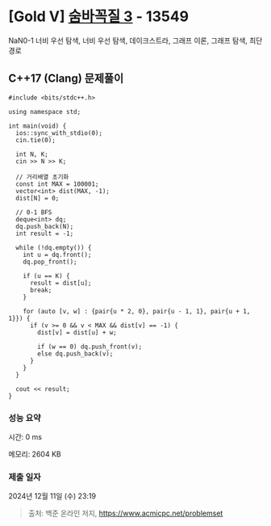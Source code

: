 # [Gold V] [숨바꼭질 3](https://www.acmicpc.net/problem/13549) - 13549 

NaN0-1 너비 우선 탐색, 너비 우선 탐색, 데이크스트라, 그래프 이론, 그래프 탐색, 최단 경로

## C++17 (Clang) 문제풀이

```C++17 (Clang)
#include <bits/stdc++.h>

using namespace std;

int main(void) {
  ios::sync_with_stdio(0);
  cin.tie(0);

  int N, K;
  cin >> N >> K;
  
  // 거리배열 초기화
  const int MAX = 100001;
  vector<int> dist(MAX, -1);
  dist[N] = 0;

  // 0-1 BFS
  deque<int> dq;
  dq.push_back(N);
  int result = -1;

  while (!dq.empty()) {
    int u = dq.front();
    dq.pop_front();

    if (u == K) {
      result = dist[u];
      break;
    }

    for (auto [v, w] : {pair{u * 2, 0}, pair{u - 1, 1}, pair{u + 1, 1}}) {
      if (v >= 0 && v < MAX && dist[v] == -1) {
        dist[v] = dist[u] + w;

        if (w == 0) dq.push_front(v);
        else dq.push_back(v);
      }
    }
  }

  cout << result;
}
```

### 성능 요약

시간: 0 ms

메모리: 2604 KB

### 제출 일자

2024년 12월 11일 (수) 23:19

> 출처: 백준 온라인 저지, https://www.acmicpc.net/problemset 

